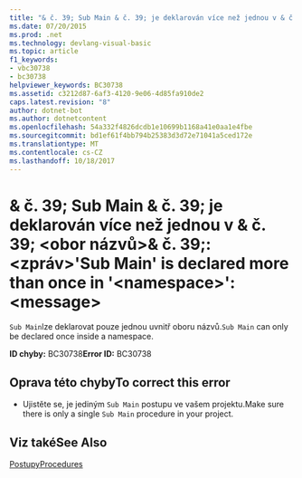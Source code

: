 ```yaml
---
title: "& č. 39; Sub Main & č. 39; je deklarován více než jednou v & č. 39; &lt;obor názvů&gt;& č. 39;: &lt;zpráv&gt;"
ms.date: 07/20/2015
ms.prod: .net
ms.technology: devlang-visual-basic
ms.topic: article
f1_keywords:
- vbc30738
- bc30738
helpviewer_keywords: BC30738
ms.assetid: c3212d87-6af3-4120-9e06-4d85fa910de2
caps.latest.revision: "8"
author: dotnet-bot
ms.author: dotnetcontent
ms.openlocfilehash: 54a332f4826dcdb1e10699b1168a41e0aa1e4fbe
ms.sourcegitcommit: bd1ef61f4bb794b25383d3d72e71041a5ced172e
ms.translationtype: MT
ms.contentlocale: cs-CZ
ms.lasthandoff: 10/18/2017
---
```

# <a name="39sub-main39-is-declared-more-than-once-in-39ltnamespacegt39-ltmessagegt"></a><span data-ttu-id="8ae8f-102">& č. 39; Sub Main & č. 39; je deklarován více než jednou v & č. 39; &lt;obor názvů&gt;& č. 39;: &lt;zpráv&gt;</span><span class="sxs-lookup"><span data-stu-id="8ae8f-102">&#39;Sub Main&#39; is declared more than once in &#39;&lt;namespace&gt;&#39;: &lt;message&gt;</span></span>
<span data-ttu-id="8ae8f-103">`Sub Main`lze deklarovat pouze jednou uvnitř oboru názvů.</span><span class="sxs-lookup"><span data-stu-id="8ae8f-103">`Sub Main` can only be declared once inside a namespace.</span></span>  
  
 <span data-ttu-id="8ae8f-104">**ID chyby:** BC30738</span><span class="sxs-lookup"><span data-stu-id="8ae8f-104">**Error ID:** BC30738</span></span>  
  
## <a name="to-correct-this-error"></a><span data-ttu-id="8ae8f-105">Oprava této chyby</span><span class="sxs-lookup"><span data-stu-id="8ae8f-105">To correct this error</span></span>  
  
-   <span data-ttu-id="8ae8f-106">Ujistěte se, je jediným `Sub Main` postupu ve vašem projektu.</span><span class="sxs-lookup"><span data-stu-id="8ae8f-106">Make sure there is only a single `Sub Main` procedure in your project.</span></span>  
  
## <a name="see-also"></a><span data-ttu-id="8ae8f-107">Viz také</span><span class="sxs-lookup"><span data-stu-id="8ae8f-107">See Also</span></span>  
 [<span data-ttu-id="8ae8f-108">Postupy</span><span class="sxs-lookup"><span data-stu-id="8ae8f-108">Procedures</span></span>](../../visual-basic/programming-guide/language-features/procedures/index.md)
